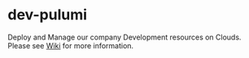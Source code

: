 # dev-pulumi

Deploy and Manage our company Development resources on Clouds.   
Please see [Wiki](https://github.com/ever-co/dev-pulumi/wiki) for more information.
